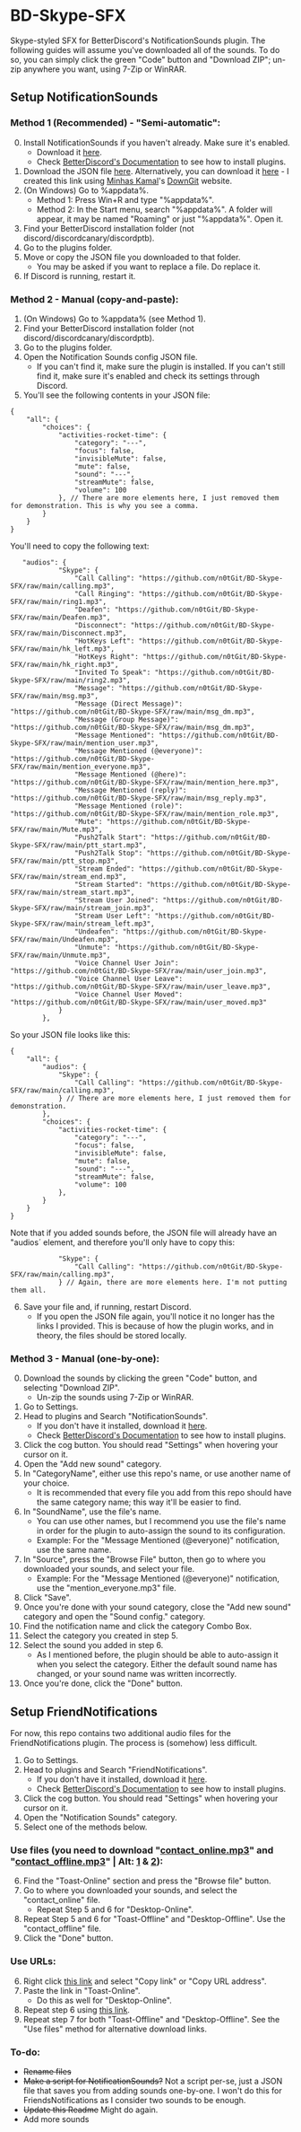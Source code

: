 # BD-Skype-SFX
Skype-styled SFX for BetterDiscord's NotificationSounds plugin.
The following guides will assume you've downloaded all of the sounds.
To do so, you can simply click the green "Code" button and "Download ZIP"; un-zip anywhere you want, using 7-Zip or WinRAR.

## Setup NotificationSounds
### Method 1 (Recommended) - "Semi-automatic":
0. Install NotificationSounds if you haven't already. Make sure it's enabled.
   - Download it [here](https://betterdiscord.app/plugin/NotificationSounds).
   - Check [BetterDiscord's Documentation](https://docs.betterdiscord.app/users/#plugins) to see how to install plugins.
1. Download the JSON file [here](https://github.com/n0tGit/BD-Skype-SFX/raw/main/NotificationSounds.config.json). Alternatively, you can download it [here](https://minhaskamal.github.io/DownGit/#/home?url=https://github.com/n0tGit/BD-Skype-SFX/blob/main/NotificationSounds.config.json) - I created this link using [Minhas Kamal](https://github.com/MinhasKamal)'s [DownGit](https://github.com/MinhasKamal/DownGit) website.
2. (On Windows) Go to %appdata%.
   - Method 1: Press Win+R and type "%appdata%".
   - Method 2: In the Start menu, search "%appdata%". A folder will appear, it may be named "Roaming" or just "%appdata%". Open it.
3. Find your BetterDiscord installation folder (not discord/discordcanary/discordptb).
4. Go to the plugins folder.
5. Move or copy the JSON file you downloaded to that folder.
   - You may be asked if you want to replace a file. Do replace it.
6. If Discord is running, restart it.

### Method 2 - Manual (copy-and-paste):
1. (On Windows) Go to %appdata% (see Method 1).
2. Find your BetterDiscord installation folder (not discord/discordcanary/discordptb).
3. Go to the plugins folder.
4. Open the Notification Sounds config JSON file.
   - If you can't find it, make sure the plugin is installed. If you can't still find it, make sure it's enabled and check its settings through Discord.
5. You'll see the following contents in your JSON file:
```
{
	"all": {
		"choices": {
			"activities-rocket-time": {
				"category": "---",
				"focus": false,
				"invisibleMute": false,
				"mute": false,
				"sound": "---",
				"streamMute": false,
				"volume": 100
			}, // There are more elements here, I just removed them for demonstration. This is why you see a comma.
		}
	}
}
```
You'll need to copy the following text:
```
   "audios": {
			"Skype": {
				"Call Calling": "https://github.com/n0tGit/BD-Skype-SFX/raw/main/calling.mp3",
				"Call Ringing": "https://github.com/n0tGit/BD-Skype-SFX/raw/main/ring1.mp3",
				"Deafen": "https://github.com/n0tGit/BD-Skype-SFX/raw/main/Deafen.mp3",
				"Disconnect": "https://github.com/n0tGit/BD-Skype-SFX/raw/main/Disconnect.mp3",
				"HotKeys Left": "https://github.com/n0tGit/BD-Skype-SFX/raw/main/hk_left.mp3",
				"HotKeys Right": "https://github.com/n0tGit/BD-Skype-SFX/raw/main/hk_right.mp3",
				"Invited To Speak": "https://github.com/n0tGit/BD-Skype-SFX/raw/main/ring2.mp3",
				"Message": "https://github.com/n0tGit/BD-Skype-SFX/raw/main/msg.mp3",
				"Message (Direct Message)": "https://github.com/n0tGit/BD-Skype-SFX/raw/main/msg_dm.mp3",
				"Message (Group Message)": "https://github.com/n0tGit/BD-Skype-SFX/raw/main/msg_dm.mp3",
				"Message Mentioned": "https://github.com/n0tGit/BD-Skype-SFX/raw/main/mention_user.mp3",
				"Message Mentioned (@everyone)": "https://github.com/n0tGit/BD-Skype-SFX/raw/main/mention_everyone.mp3",
				"Message Mentioned (@here)": "https://github.com/n0tGit/BD-Skype-SFX/raw/main/mention_here.mp3",
				"Message Mentioned (reply)": "https://github.com/n0tGit/BD-Skype-SFX/raw/main/msg_reply.mp3",
				"Message Mentioned (role)": "https://github.com/n0tGit/BD-Skype-SFX/raw/main/mention_role.mp3",
				"Mute": "https://github.com/n0tGit/BD-Skype-SFX/raw/main/Mute.mp3",
				"Push2Talk Start": "https://github.com/n0tGit/BD-Skype-SFX/raw/main/ptt_start.mp3",
				"Push2Talk Stop": "https://github.com/n0tGit/BD-Skype-SFX/raw/main/ptt_stop.mp3",
				"Stream Ended": "https://github.com/n0tGit/BD-Skype-SFX/raw/main/stream_end.mp3",
				"Stream Started": "https://github.com/n0tGit/BD-Skype-SFX/raw/main/stream_start.mp3",
				"Stream User Joined": "https://github.com/n0tGit/BD-Skype-SFX/raw/main/stream_join.mp3",
				"Stream User Left": "https://github.com/n0tGit/BD-Skype-SFX/raw/main/stream_left.mp3",
				"Undeafen": "https://github.com/n0tGit/BD-Skype-SFX/raw/main/Undeafen.mp3",
				"Unmute": "https://github.com/n0tGit/BD-Skype-SFX/raw/main/Unmute.mp3",
				"Voice Channel User Join": "https://github.com/n0tGit/BD-Skype-SFX/raw/main/user_join.mp3",
				"Voice Channel User Leave": "https://github.com/n0tGit/BD-Skype-SFX/raw/main/user_leave.mp3",
				"Voice Channel User Moved": "https://github.com/n0tGit/BD-Skype-SFX/raw/main/user_moved.mp3"
			}
		},
```
So your JSON file looks like this:
```
{
	"all": {
		"audios": {
			"Skype": {
				"Call Calling": "https://github.com/n0tGit/BD-Skype-SFX/raw/main/calling.mp3",
			} // There are more elements here, I just removed them for demonstration.
		},
		"choices": {
			"activities-rocket-time": {
				"category": "---",
				"focus": false,
				"invisibleMute": false,
				"mute": false,
				"sound": "---",
				"streamMute": false,
				"volume": 100
			},
		}
	}
}
```
Note that if you added sounds before, the JSON file will already have an "audios´ element, and therefore you'll only have to copy this:
```
			"Skype": {
				"Call Calling": "https://github.com/n0tGit/BD-Skype-SFX/raw/main/calling.mp3",
			} // Again, there are more elements here. I'm not putting them all.
```
6. Save your file and, if running, restart Discord.
   - If you open the JSON file again, you'll notice it no longer has the links I provided. This is because of how the plugin works, and in theory, the files should be stored locally.

### Method 3 - Manual (one-by-one):
0. Download the sounds by clicking the green "Code" button, and selecting "Download ZIP".
   - Un-zip the sounds using 7-Zip or WinRAR.
2. Go to Settings.
3. Head to plugins and Search "NotificationSounds".
   - If you don't have it installed, download it [here](https://betterdiscord.app/plugin/NotificationSounds).
   - Check [BetterDiscord's Documentation](https://docs.betterdiscord.app/users/#plugins) to see how to install plugins.
4. Click the cog button. You should read "Settings" when hovering your cursor on it.
5. Open the "Add new sound" category.
6. In "CategoryName", either use this repo's name, or use another name of your choice.
   - It is recommended that every file you add from this repo should have the same category name; this way it'll be easier to find.
7. In "SoundName", use the file's name.
   - You can use other names, but I recommend you use the file's name in order for the plugin to auto-assign the sound to its configuration.
   - Example: For the "Message Mentioned (\@everyone)" notification, use the same name.
8. In "Source", press the "Browse File" button, then go to where you downloaded your sounds, and select your file.
   - Example: For the "Message Mentioned (\@everyone)" notification, use the "mention_everyone.mp3" file.
9. Click "Save".
10. Once you're done with your sound category, close the "Add new sound" category and open the "Sound config." category.
11. Find the notification name and click the category Combo Box.
12. Select the category you created in step 5.
13. Select the sound you added in step 6.
    - As I mentioned before, the plugin should be able to auto-assign it when you select the category. Either the default sound name has changed, or your sound name was written incorrectly.
14. Once you're done, click the "Done" button.

## Setup FriendNotifications
For now, this repo contains two additional audio files for the FriendNotifications plugin. The process is (somehow) less difficult.

1. Go to Settings.
2. Head to plugins and Search "FriendNotifications".
   - If you don't have it installed, download it [here](https://betterdiscord.app/plugin/FriendNotifications).
   - Check [BetterDiscord's Documentation](https://docs.betterdiscord.app/users/#plugins) to see how to install plugins.
3. Click the cog button. You should read "Settings" when hovering your cursor on it.
4. Open the "Notification Sounds" category.
5. Select one of the methods below.

### Use files (you need to download "[contact_online.mp3](https://github.com/n0tGit/BD-Skype-SFX/raw/main/contact_online.mp3)" and "[contact_offline.mp3](https://github.com/n0tGit/BD-Skype-SFX/raw/main/contact_offline.mp3)" | Alt: [1](https://minhaskamal.github.io/DownGit/#/home?url=https://github.com/n0tGit/BD-Skype-SFX/raw/main/contact_online.mp3) & [2](https://minhaskamal.github.io/DownGit/#/home?url=https://github.com/n0tGit/BD-Skype-SFX/raw/main/contact_offline.mp3)):
6. Find the "Toast-Online" section and press the "Browse file" button.
7. Go to where you downloaded your sounds, and select the "contact_online" file.
   - Repeat Step 5 and 6 for "Desktop-Online".
8. Repeat Step 5 and 6 for "Toast-Offline" and "Desktop-Offline". Use the "contact_offline" file.
9. Click the "Done" button.

### Use URLs:
6. Right click [this link](https://github.com/n0tGit/BD-Skype-SFX/raw/main/contact_online.mp3) and select "Copy link" or "Copy URL address".
7. Paste the link in "Toast-Online".
   - Do this as well for "Desktop-Online".
8. Repeat step 6 using [this link](https://github.com/n0tGit/BD-Skype-SFX/raw/main/contact_offline.mp3).
9. Repeat step 7 for both "Toast-Offline" and "Desktop-Offline".
See the "Use files" method for alternative download links.

### To-do:
- ~~Rename files~~
- ~~Make a script for NotificationSounds?~~ Not a script per-se, just a JSON file that saves you from adding sounds one-by-one. I won't do this for FriendsNotifications as I consider two sounds to be enough.
- ~~Update this Readme~~ Might do again.
- Add more sounds
